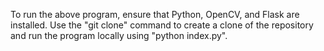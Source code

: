 To run the above program, ensure that Python, OpenCV, and Flask are installed.
Use the "git clone" command to create a clone of the repository and run the program locally using "python index.py".
